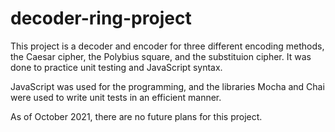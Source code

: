 # decoder-ring-project

This project is a decoder and encoder for three different encoding methods, the Caesar cipher, the Polybius square, and the substituion cipher.
It was done to practice unit testing and JavaScript syntax.

JavaScript was used for the programming, and the libraries Mocha and Chai were used to write unit tests in an efficient manner.

As of October 2021, there are no future plans for this project.

